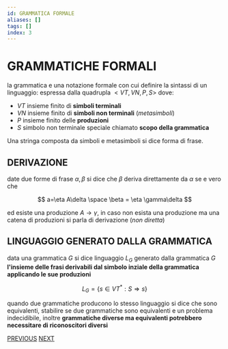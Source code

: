```yaml
---
id: GRAMMATICA FORMALE
aliases: []
tags: []
index: 3
---
```

# GRAMMATICHE FORMALI

la grammatica e una notazione formale con cui definire la sintassi di un linguaggio: espressa dalla quadrupla $<VT,VN,P,S>$ dove:

- $VT$ insieme finito di **simboli terminali**
- $VN$ insieme finito di **simboli non terminali** (*metasimboli*)
- $P$ insieme finito delle **produzioni**
- $S$ simbolo non terminale speciale chiamato **scopo della grammatica**

Una stringa composta da simboli e metasimboli si dice forma di frase.

## DERIVAZIONE

date due forme di frase $\alpha,\beta$ si dice che $\beta$ deriva direttamente da $\alpha$ se e vero che

$$
a=\eta A\delta \space \beta = \eta \gamma\delta
$$

ed esiste una produzione $A \rightarrow \gamma$, in caso non esista una produzione ma una catena di produzioni si parla di derivazione (*non diretta*)

## LINGUAGGIO GENERATO DALLA GRAMMATICA

data una grammatica $G$ si dice linguaggio $L_G$ generato dalla grammatica $G$ **l'insieme delle frasi derivabili dal simbolo inziale della grammatica applicando le sue produzioni**

$$
L_G = \{ s \in VT^{*}: S\Rightarrow s\}
$$

quando due grammatiche producono lo stesso linguaggio si dice che sono equivalenti, stabilire se due grammatiche sono equivalenti e un problema indecidibile, inoltre **grammatiche diverse ma equivalenti potrebbero necessitare di riconoscitori diversi**





[PREVIOUS](COMPUTABILITA.md) [NEXT](CLASSIFICAZIONE_CHOMSKY.md)

